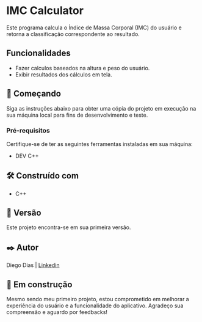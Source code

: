 <h1>IMC Calculator</h1>

<p>Este programa calcula o Índice de Massa Corporal (IMC) do usuário e retorna a classificação correspondente ao resultado.</p>

<h2>Funcionalidades</h2>

<ul>
  <li>Fazer calculos baseados na altura e peso do usuário. </li>
    <li>Exibir resultados dos cálculos em tela. </li>
</ul>

<h2>🚀 Começando</h2>

<p>Siga as instruções abaixo para obter uma cópia do projeto em execução na sua máquina local para fins de desenvolvimento e teste.</p>

<h3>Pré-requisitos</h3>

<p>Certifique-se de ter as seguintes ferramentas instaladas em sua máquina:</p>

<ul>
  <li>DEV C++</li>
  </ul>

<h2>🛠️ Construído com</h2>

<ul>
  <li>C++</li>
</ul>

<h2>📌 Versão</h2>

<p>Este projeto encontra-se em sua primeira versão.</p>

<h2>✒️ Autor</h2>

<p>Diego Dias | <a href="www.linkedin.com/in/diego-felippe-dias">Linkedin</a></p> 

<h2>🚧 Em construção</h2>

<p>Mesmo sendo meu primeiro projeto, estou comprometido em melhorar a experiência do usuário e a funcionalidade do aplicativo. Agradeço sua compreensão e aguardo por feedbacks!</p>
